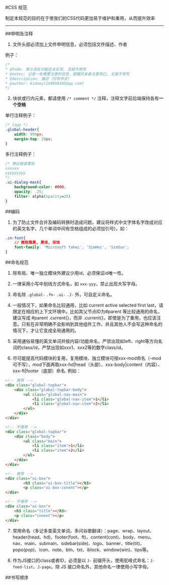 #CSS 规范

制定本规范的目的在于使我们的CSS代码更加易于维护和重用，从而提升效率

---

##申明及注释
1. 文件头部必须加上文件申明信息，必须包括文件描述、作者

例子：

```css
/*
* @todo: 表示该处功能还未实现, 无就不用写
* @notes: 记录一些需要注意的信息，提醒开发者注意而已, 无就不用写
* @description: 描述（可写中文）
* @author: kidney(104958345@qq.com)
*/
```

2. 块状或行内元素，都请使用 `/* comment */` 注释，注释文字前后端保持各有**一个空格**

单行注释例子：
```css
/* logo */
.global-header{
    width: 994px;
    margin-top: 20px;
}
```

多行注释例子：
```css
/* 弹出框遮罩层
xxxxxx
yyyyyyyyy
*/
.ui-dialog-mask{
    background-color: #000;
    opacity: .25;
    filter: alpha(opacity=25)
}
```



##编码
1. 为了防止文件合并及编码转换时造成问题，建议将样式中文字体名字改成对应的英文名字，几个单词中间有空格组成的必须加引号)，如：
```css
.cn-font{
    // 微软雅黑, 黑体, 宋体
    font-family: 'Microsoft Yahei', 'SimHei', 'SimSun';
}
```


##命名规范
1. 除布局、唯一独立模块外建议少用id，必须保证id唯一性。

2. 一律采用小写中划线方式命名，如 `xxx-yyy`，禁止出现大写字母。

3. 命名除 `.global-` `.fn-` `.ui-` `.J-` 外，可自定义命名。

4. 一般情况下，如果命名比较通用，比如 current active selected first last，请限定在相应的上下文环境中。比如其父节点ID为#parent 等比较通用的命名，建议写成 #parent .current{}，而非 .current{}，即使是为了重用，也应该注意。只有在非常明确不会影响到其他组件工作，并且其他人不会写这种命名的情况下，才让它变成全局通用的。

5. 采用通俗易懂的英文单词并按内容/功能命名，严禁出现如left、right等方向名词的class/id，严禁出现如xxx1、xxx2等的数字class/id。

6. 尽可能提高代码模块的复用，复用模块、独立模块可按xxx-mod命名（-mod可不写），mod下面再取xxx-hd|head（头部）、xxx-body|content（内容）、xxx-ft|footer（底部）命名.
例如：
```html
<!-- 推荐 -->
<div class="global-topbar">
    <div class="global-topbar-body">
        <ul class="global-nav-main">
            <li class="global-nav-item">1</li>
            <li class="global-nav-item">2</li>
        </ul>
    </div>
</div>

<!-- 不推荐 -->
<div class="global-topbar">
    <div class="body">
        <ul class="main">
            <li class="item">1</li>
            <li class="item">2</li>
        </ul>
    </div>
</div>

<!-- 推荐 -->
<div class="ui-box">
        <h3 class="ui-box-title"></h3>
        <p class="ui-box-conent"></p>
</div>

<!-- 不推荐 -->
<div class="ui-box">
    <h3 class="title"></h3>
    <p class="conent"></p>
</div>
```

7. 常用命名（多记多查英文单词，多问谷歌翻译）：page、wrap、layout、header(head、hd)、footer(foot、ft)、content(cont)、body、menu、nav、main、submain、sidebar(side)、logo、banner、title(tit)、popo(pop)、icon、note、btn、txt、iblock、window(win)、tips等。

8. 作为JS接口的class或者ID，必须是以 `J-` 前缀开头，使用驼峰式命名：`J-feed-list`、`J-page`。除 JS 接口命名外，其他命名一律使用小写字母。



##书写顺序
